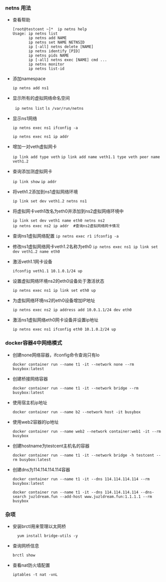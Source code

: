 ### netns 用法
* 查看帮助

    ```
    [root@testcent ~]*  ip netns help
    Usage: ip netns list
           ip netns add NAME
           ip netns set NAME NETNSID
           ip [-all] netns delete [NAME]
           ip netns identify [PID]
           ip netns pids NAME
           ip [-all] netns exec [NAME] cmd ...
           ip netns monitor
           ip netns list-id
    ```
* 添加namespace

    `ip netns add ns1`

* 显示所有的虚拟网络命名空间
    
   ` ip netns list`
    `ls /var/run/netns`
    
* 显示ns1网络
    
    `ip netns exec ns1 ifconfig -a`
    
    `ip netns exec ns1 ip addr`

* 增加一对veth虚拟网卡
    
    `ip link add type veth`
    `ip link add name veth1.1 type veth peer name veth1.2`

* 查询添加测虚拟网卡

    `ip link show`
    `ip addr`

* 将veth1.2添加到ns1虚拟网络环境

    `ip link set dev veth1.2 netns ns1`

* 将虚拟网卡veth1改名为eth0并添加到ns2虚拟网络环境中
    ```
    ip link set dev veth1 name eth0 netns ns2
    ip netns exec ns2 ip addr  #查询ns2虚拟网络网卡情况
    ```
* 查询ns1虚拟网络配置
    `ip netns exec r1 ifconfig -a`

* 修改ns1虚拟网络网卡veth1.2名称为eth0
    `ip netns exec ns1 ip link set dev veth1.2 name eth0`

* 激活veth1.1网卡设备

    `ifconfig veth1.1 10.1.0.1/24 up`

* 设置虚拟网络环境ns2的eth0设备处于激活状态

    `ip netns exec ns1 ip link set eth0 up`

* 为虚拟网络环境ns2的eth0设备增加IP地址

    `ip netns exec ns2 ip address add 10.0.1.1/24 dev eth0 `   

* 激活ns1虚拟网络eth0网卡设备并设置ip地址

    `ip netns exec ns1 ifconfig eth0 10.1.0.2/24 up`

### docker容器4中网络模式

* 创建none网络容器，ifconfig命令查询只有lo

    `docker container run --name t1 -it --network none --rm busybox:latest`

* 创建桥接网络容器

    `docker container run --name t1 -it --network bridge --rm busybox:latest`

* 使用宿主机ip地址

    `docker container run --name b2 --network host -it busybox ` 

* 使用web2容器的ip地址

    `docker container run --name web2 --network container:web1 -it --rm busybox `

* 创建hostname为testcent主机名的容器

    `docker container run --name t1 -it --network bridge -h testcent --rm busybox:latest `

* 创建dns为114.114.114.114容器
    ```
    docker container run --name t1 -it --dns 114.114.114.114 --rm busybox:latest 
    
    docker container run --name t1 -it --dns 114.114.114.114 --dns-search juzldream.fun --add-host www.juzldream.fun:1.1.1.1 --rm busybox   
    ```

### 杂项

* 安装brctl用来管理以太网桥

    `  yum install bridge-utils -y`

* 查询网桥信息

    `brctl show ` 

* 查看nat防火墙配置

    `iptables -t nat -vnL  `





